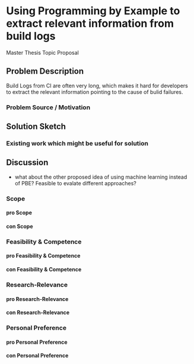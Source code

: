 # Using Programming by Example to extract relevant information from build logs

Master Thesis Topic Proposal

## Problem Description

Build Logs from CI are often very long, which makes it hard for developers to extract the relevant information pointing to the cause of bulid failures.

### Problem Source / Motivation

## Solution Sketch

### Existing work which might be useful for solution

## Discussion

+ what about the other proposed idea of using machine learning instead of PBE? Feasible to evalate different approaches?

### Scope

#### pro Scope

#### con Scope

### Feasibility & Competence

#### pro Feasibility & Competence

#### con Feasibility & Competence

### Research-Relevance

#### pro Research-Relevance

#### con Research-Relevance

### Personal Preference

#### pro Personal Preference

#### con Personal Preference
